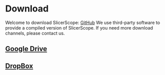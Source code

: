 # Download

Welcome to download SlicerScope: [GitHub](https://github.com/SlicerScope/SlicerScope)
We use third-party software to provide a compiled version of SlicerScope. If you need more download channels, please contact us.

## [Google Drive](https://docs.google.com/presentation/d/1UnHVMHzl0wuVWtHwBTU4mD6oV06yAukcuDUOitYhRSw/edit#slide=id.gef0214f23_0_0)

## [DropBox](https://docs.google.com/presentation/d/1UnHVMHzl0wuVWtHwBTU4mD6oV06yAukcuDUOitYhRSw/edit#slide=id.gef0214f23_0_0)

